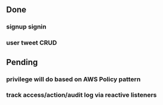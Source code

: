 ## Done
  ### signup signin 
  ### user tweet CRUD
  
## Pending
  ### privilege will do based on AWS Policy pattern
  ### track access/action/audit log via reactive listeners 
